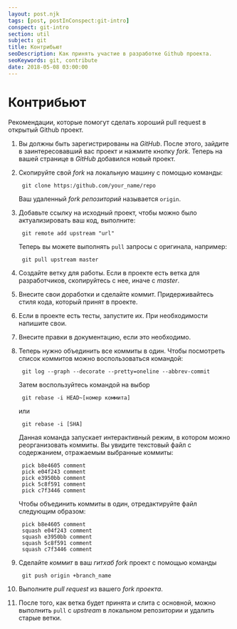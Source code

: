 ```yaml
---
layout: post.njk
tags: [post, postInConspect:git-intro]
conspect: git-intro
section: util
subject: git
title: Контрибьют
seoDescription: Как принять участие в разработке Github проекта.
seoKeywords: git, contribute
date: 2018-05-08 03:00:00
---
```

# Контрибьют

Рекомендации, которые помогут сделать хороший pull request в открытый Github проект.

1) Вы должны быть зарегистрированы на *GitHub*. После этого, зайдите в заинтересовавший вас проект и нажмите кнопку *fork*. Теперь на вашей странице в *GitHub* добавился новый проект.
2) Скопируйте свой *fork* на локальную машину с помощью команды: 

        git clone https:/github.com/your_name/repo
        
    Ваш удаленный *fork репозиторий* называется `origin`.
3) Добавьте ссылку на исходный проект, чтобы можно было актуализировать ваш код, выполните:

        git remote add upstream "url"
        
    Теперь вы можете выполнять `pull` запросы с оригинала, например:
    
        git pull upstream master

4) Создайте ветку для работы. Если в проекте есть ветка для разработчиков, скопируйтесь с нее, иначе с *master*.
5) Внесите свои доработки и сделайте коммит. Придерживайтесь стиля кода, который принят в проекте.
6) Если в проекте есть тесты, запустите их. При необходимости напишите свои.
7) Внесите правки в документацию, если это необходимо.
8) Теперь нужно объединить все коммиты в один. Чтобы посмотреть список коммитов можно воспользоваться командой:

        git log --graph --decorate --pretty=oneline --abbrev-commit

    Затем воспользуйтесь командой на выбор
        
        git rebase -i HEAD~[номер коммита]
        
    или
    
        git rebase -i [SHA]
        
    Данная команда запускает интерактивный режим, в котором можно реорганизовать коммиты. Вы увидите текстовый файл с содержанием, отражаемым выбранные коммиты:

        pick b8e4605 comment
        pick e04f243 comment
        pick e3950bb comment
        pick 5c8f591 comment
        pick c7f3446 comment

    Чтобы объединить коммиты в один, отредактируйте файл следующим образом:

        pick b8e4605 comment
        squash e04f243 comment
        squash e3950bb comment
        squash 5c8f591 comment
        squash c7f3446 comment

9) Сделайте *коммит* в ваш *гитхаб fork* проект с помощью команды

        git push origin +branch_name

10) Выполните *pull request* из вашего *fork проекта*.
11) После того, как ветка будет принята и слита с основной, можно выполнить `pull` с *upstream* в локальном репозитории и удалить старые ветки.